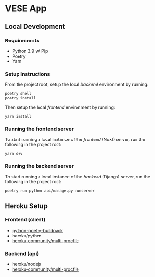 # VESE App

## Local Development

### Requirements

* Python 3.9 w/ Pip
* Poetry
* Yarn

### Setup Instructions

From the project root, setup the local *backend* environment by running:

```sh
poetry shell
poetry install
```

Then setup the local *frontend* environment by running:

```sh
yarn install
```

### Running the frontend server

To start running a local instance of the *frontend* (Nuxt) server, run the following in the project root:

```sh
yarn dev
```

### Running the backend server

To start running a local instance of the *backend* (Django) server, run the following in the project root:

```sh
poetry run python api/manage.py runserver
```

## Heroku Setup

### Frontend (client)
* [python-poetry-buildpack](https://github.com/moneymeets/python-poetry-buildpack.git)
* heroku/python
* [heroku-community/multi-procfile](https://elements.heroku.com/buildpacks/heroku/heroku-buildpack-multi-procfile)

### Backend (api)
* heroku/nodejs
* [heroku-community/multi-procfile](https://elements.heroku.com/buildpacks/heroku/heroku-buildpack-multi-procfile)
